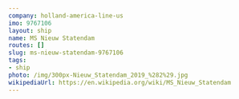 ```yaml
---
company: holland-america-line-us
imo: 9767106
layout: ship
name: MS Nieuw Statendam
routes: []
slug: ms-nieuw-statendam-9767106
tags:
- ship
photo: /img/300px-Nieuw_Statendam_2019_%282%29.jpg
wikipediaUrl: https://en.wikipedia.org/wiki/MS_Nieuw_Statendam
---
```

